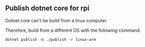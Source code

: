 ## Publish dotnet core for rpi

Dotnet core can't be build from a linux computer. 

Therefore, build from a different OS with the following command:
```
dotnet publish -o ./publish -r linux-arm
```